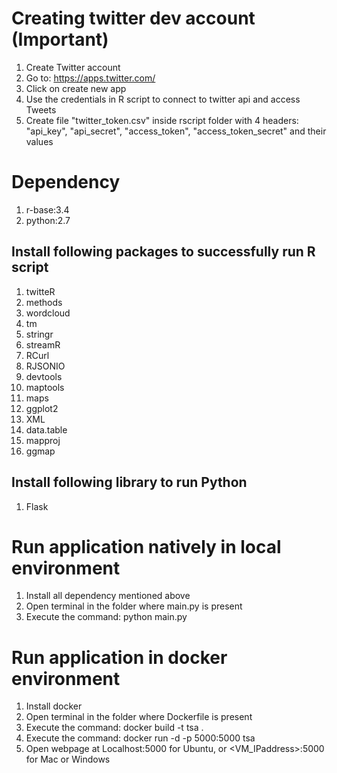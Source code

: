 # Creating twitter dev account (Important)
1. Create Twitter account
2. Go to:  https://apps.twitter.com/
3. Click on create new app
4. Use the credentials in R script to connect to twitter api and access Tweets
5. Create file "twitter_token.csv" inside rscript folder with 4 headers: "api_key", "api_secret", "access_token", "access_token_secret" and their values

# Dependency
1. r-base:3.4
2. python:2.7

## Install following packages to successfully run R script 
1. twitteR 
2. methods
3. wordcloud
4. tm
5. stringr
6. streamR
7. RCurl
8. RJSONIO
9. devtools
10. maptools
11. maps
12. ggplot2
13. XML
14. data.table
15. mapproj
16. ggmap

## Install following library to run Python
1. Flask

# Run application natively in local environment
1. Install all dependency mentioned above
2. Open terminal in the folder where main.py is present
3. Execute the command: python main.py 

# Run application in docker environment
1. Install docker
2. Open terminal in the folder where Dockerfile is present
3. Execute the command: docker build -t tsa .
4. Execute the command: docker run -d -p 5000:5000 tsa
5. Open webpage at Localhost:5000 for Ubuntu, or <VM_IPaddress>:5000 for Mac or Windows


